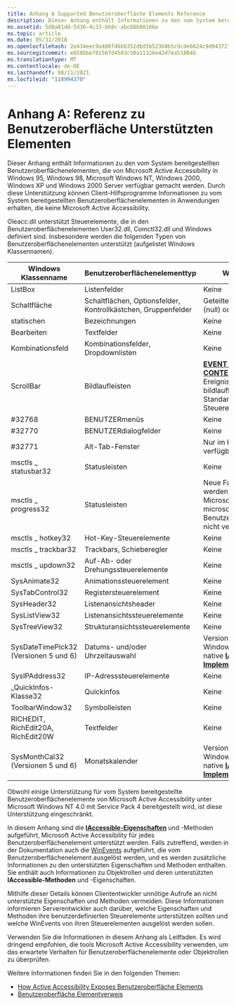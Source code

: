 ```yaml
---
title: Anhang A Supported Benutzeroberfläche Elements Reference
description: Dieser Anhang enthält Informationen zu den vom System bereitgestellten Benutzeroberflächenelementen, die von Microsoft Active Accessibility in Windows 95, Windows 98, Microsoft Windows NT, Windows 2000, Windows XP und Windows 2000 Server verfügbar gemacht werden.
ms.assetid: 5d0a81d8-5d36-4c33-bb8c-abcb8b00166e
ms.topic: article
ms.date: 05/31/2018
ms.openlocfilehash: 2e434eec9a480f46bb352dbd5b523b8b5c9cde6624c9d94372703d054e945bab
ms.sourcegitcommit: e858bbe701567d4583c50a11326e42d7ea51804b
ms.translationtype: MT
ms.contentlocale: de-DE
ms.lasthandoff: 08/11/2021
ms.locfileid: "118994370"
---
```

# <a name="appendix-a-supported-user-interface-elements-reference"></a>Anhang A: Referenz zu Benutzeroberfläche Unterstützten Elementen

Dieser Anhang enthält Informationen zu den vom System bereitgestellten Benutzeroberflächenelementen, die von Microsoft Active Accessibility in Windows 95, Windows 98, Microsoft Windows NT, Windows 2000, Windows XP und Windows 2000 Server verfügbar gemacht werden. Durch diese Unterstützung können Client-Hilfsprogramme Informationen zu vom System bereitgestellten Benutzeroberflächenelementen in Anwendungen erhalten, die keine Microsoft Active Accessibility.

Oleacc.dll unterstützt Steuerelemente, die in den Benutzeroberflächenelementen User32.dll, Comctl32.dll und Windows definiert sind. Insbesondere werden die folgenden Typen von Benutzeroberflächenelementen unterstützt (aufgelistet Windows Klassennamen).



| Windows Klassenname                   | Benutzeroberflächenelementtyp                                         | Windows Vista-Updates                                                                                                                                                                                                |
|--------------------------------------|---------------------------------------------------------|----------------------------------------------------------------------------------------------------------------------------------------------------------------------------------------------------------------------|
| ListBox                              | Listenfelder                                              | Keine                                                                                                                                                                                                                 |
| Schaltfläche                               | Schaltflächen, Optionsfelder, Kontrollkästchen, Gruppenfelder | Geteilte Schaltflächen können 0 (null) oder mehr unterteilen.                                                                                                                                                                        |
| statischen                               | Bezeichnungen                                                  | Keine                                                                                                                                                                                                                 |
| Bearbeiten                                 | Textfelder                                              | Keine                                                                                                                                                                                                                 |
| Kombinationsfeld                             | Kombinationsfelder, Dropdownlisten                            | Keine                                                                                                                                                                                                                 |
| ScrollBar                            | Bildlaufleisten                                             | [**EVENT \_ OBJECT \_ CONTENTSCROLLED ist**](event-constants.md) ein neues Ereignis für Das Steuerelement, das bildlauffunktionen hat, aber keine Standardbildlaufleiste als Teil des Steuerelements enthält. |
| \#32768                              | BENUTZERmenüs                                              | Keine                                                                                                                                                                                                                 |
| \#32770                              | BENUTZERdialogfelder                                       | Keine                                                                                                                                                                                                                 |
| \#32771                              | Alt-Tab-Fenster                                          | Nur im klassischen Modus verfügbar.                                                                                                                                                                                      |
| msctls \_ statusbar32                  | Statusleisten                                             | Keine                                                                                                                                                                                                                 |
| msctls \_ progress32                   | Statusleisten                                           | Neue Farboptionen für Statusleisten werden von den Eigenschaften Microsoft Active Accessibility microsoft Benutzeroberflächenautomatisierung nicht verfügbar gemacht.                                                                                         |
| msctls \_ hotkey32                     | Hot-Key-Steuerelemente                                        | Keine                                                                                                                                                                                                                 |
| msctls \_ trackbar32                   | Trackbars, Schieberegler                                      | Keine                                                                                                                                                                                                                 |
| msctls \_ updown32                     | Auf-Ab- oder Drehungssteuerelemente                                | Keine                                                                                                                                                                                                                 |
| SysAnimate32                         | Animationssteuerelement                                       | Keine                                                                                                                                                                                                                 |
| SysTabControl32                      | Registersteuerelement                                             | Keine                                                                                                                                                                                                                 |
| SysHeader32                          | Listenansichtsheader                                       | Keine                                                                                                                                                                                                                 |
| SysListView32                        | Listenansichtssteuerelemente                                      | Keine                                                                                                                                                                                                                 |
| SysTreeView32                        | Strukturansichtssteuerelemente                                      | Keine                                                                                                                                                                                                                 |
| SysDateTimePick32 (Versionen 5 und 6) | Datums- und/oder Uhrzeitauswahl                                 | Version 6 dieses Steuerelements in Windows Vista verfügt über eine native [**IAccessible-Implementierung.**](/windows/desktop/api/oleacc/nn-oleacc-iaccessible)                                                                                                           |
| SysIPAddress32                       | IP-Adresssteuerelemente                                     | Keine                                                                                                                                                                                                                 |
| \_QuickInfos-Klasse32                    | Quickinfos                                                | Keine                                                                                                                                                                                                                 |
| ToolbarWindow32                      | Symbolleisten                                                | Keine                                                                                                                                                                                                                 |
| RICHEDIT, RichEdit20A, RichEdit20W   | Textfelder                                             | Keine                                                                                                                                                                                                                 |
| SysMonthCal32 (Versionen 5 und 6)     | Monatskalender                                          | Version 6 dieses Steuerelements in Windows Vista verfügt über eine native [**IAccessible-Implementierung.**](/windows/desktop/api/oleacc/nn-oleacc-iaccessible)                                                                                                           |



 

Obwohl einige Unterstützung für vom System bereitgestellte Benutzeroberflächenelemente von Microsoft Active Accessibility unter Microsoft Windows NT 4.0 mit Service Pack 4 bereitgestellt wird, ist diese Unterstützung eingeschränkt.

In diesem Anhang sind die [**IAccessible-Eigenschaften**](/windows/desktop/api/oleacc/nn-oleacc-iaccessible) und -Methoden aufgeführt, Microsoft Active Accessibility für jedes Benutzeroberflächenelement unterstützt werden. Falls zutreffend, werden in der Dokumentation auch die [WinEvents](winevents-infrastructure.md) aufgeführt, die vom Benutzeroberflächenelement ausgelöst werden, und es werden zusätzliche Informationen zu den unterstützten Eigenschaften und Methoden enthalten. Sie enthält auch Informationen zu Objektrollen und deren unterstützten **IAccessible-Methoden** und -Eigenschaften.

Mithilfe dieser Details können Cliententwickler unnötige Aufrufe an nicht unterstützte Eigenschaften und Methoden vermeiden. Diese Informationen informieren Serverentwickler auch darüber, welche Eigenschaften und Methoden ihre benutzerdefinierten Steuerelemente unterstützen sollten und welche WinEvents von ihren Steuerelementen ausgelöst werden sollen.

Verwenden Sie die Informationen in diesem Anhang als Leitfaden. Es wird dringend empfohlen, die tools Microsoft Active Accessibility verwenden, um das erwartete Verhalten für Benutzeroberflächenelemente oder Objektrollen zu überprüfen.

Weitere Informationen finden Sie in den folgenden Themen:

-   [How Active Accessibility Exposes Benutzeroberfläche Elements](how-active-accessibility-exposes-user-interface-elements.md)
-   [Benutzeroberfläche Elementverweis](user-interface-element-reference.md)

 

 





